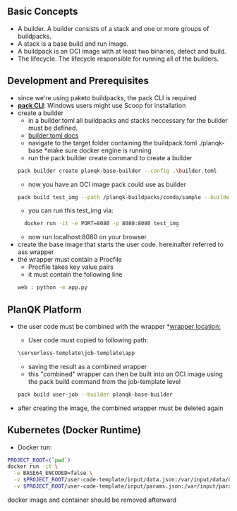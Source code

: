## Basic Concepts

* A builder. A builder consists of a stack and one or more groups of buildpacks.
* A stack is a base build and run image.
* A buildpack is an OCI image with at least two binaries, detect and build.
* The lifecycle. The lifecycle responsible for running all of the builders.


## Development and Prerequisites

* since we're using paketo buildpacks, the pack CLI is required
* **[pack CLI](https://buildpacks.io/docs/tools/pack/)**: Windows users might use Scoop for installation  
* create a builder
  * in a builder.toml all buildpacks and stacks neccessary for the builder must be defined.
  * [builder.toml docs](https://buildpacks.io/docs/reference/config/builder-config/)
  * navigate to the target folder containing the buildpack.toml ./planqk-base
  *make sure docker engine is running
  *  run the pack builder create command to create a builder 
  ```bash 
  pack builder create planqk-base-builder --config .\builder.toml
  ```
  * now you have an OCI image pack could use as builder 
  ```bash 
  pack build test_img --path /planqk-buildpacks/conda/sample --builder planqk-base-builder
  ```
  * you can run this test_img via:
  ```bash
    docker run -it -e PORT=8080 -p 8080:8080 test_img
  ```
  * now run localhost:8080 on your browser
* create the base image that starts the user code. hereinafter referred to ass wrapper 
* the wrapper must contain a Procfile
  * Procfile takes key value pairs
  * it must contain the following line
  ```bash
  web : python -m app.py
  ```




## PlanQK Platform

* the user code must be combined with the wrapper
  *[wrapper location:](https://gitlab.com/StoneOne/planqk/serverless-template/-/tree/main/job-template?ref_type=heads)
  * User code must copied to following path:

  ```bash
  \serverless-template\job-template\app
  ``` 
  *  saving the result as a combined wrapper
  * this "combined" wrapper can then be built into an OCI image using the pack build command from the job-template level
  ```bash
  pack build user-job --builder planqk-base-builder
  ```
* after creating the image, the combined wrapper must be deleted again


## Kubernetes (Docker Runtime)



* Docker run:
```bash
PROJECT_ROOT=(`pwd`) 
docker run -it \
  -e BASE64_ENCODED=false \
  -v $PROJECT_ROOT/user-code-template/input/data.json:/var/input/data/data.json \
  -v $PROJECT_ROOT/user-code-template/input/params.json:/var/input/params/params.json \
```
docker image and container should be removed afterward